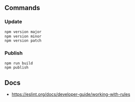 ## Commands

### Update

```s
npm version major
npm version minor
npm version patch
```

### Publish

```s
npm run build
npm publish
```

## Docs

- https://eslint.org/docs/developer-guide/working-with-rules
